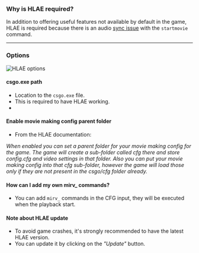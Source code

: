 ### Why is HLAE required?

In addition to offering useful features not available by default in the game, HLAE is required because there is an audio [sync issue](https://github.com/ValveSoftware/csgo-osx-linux/issues/1534) with the `startmovie` command.

---

### Options

![HLAE options](docs/movie/hlae-options.png)

#### csgo.exe path

- Location to the `csgo.exe` file.
- This is required to have HLAE working.
-

#### Enable movie making config parent folder

- From the HLAE documentation:

<em>
When enabled you can set a parent folder for your movie making config for the game. The game will create a sub-folder called cfg there and store config.cfg and video settings in that folder. Also you can put your movie making config into that cfg sub-folder, however the game will load those only if they are not present in the csgo/cfg folder already.
</em>

#### How can I add my own mirv\_ commands?

- You can add `mirv_` commands in the CFG input, they will be executed when the playback start.

#### Note about HLAE update

- To avoid game crashes, it's strongly recommended to have the latest HLAE version.
- You can update it by clicking on the _"Update"_ button.
